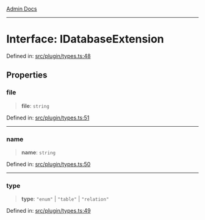 [Admin Docs](/)

***

# Interface: IDatabaseExtension

Defined in: [src/plugin/types.ts:48](https://github.com/Sourya07/talawa-api/blob/ead7a48e0174153214ee7311f8b242ee1c1a12ca/src/plugin/types.ts#L48)

## Properties

### file

> **file**: `string`

Defined in: [src/plugin/types.ts:51](https://github.com/Sourya07/talawa-api/blob/ead7a48e0174153214ee7311f8b242ee1c1a12ca/src/plugin/types.ts#L51)

***

### name

> **name**: `string`

Defined in: [src/plugin/types.ts:50](https://github.com/Sourya07/talawa-api/blob/ead7a48e0174153214ee7311f8b242ee1c1a12ca/src/plugin/types.ts#L50)

***

### type

> **type**: `"enum"` \| `"table"` \| `"relation"`

Defined in: [src/plugin/types.ts:49](https://github.com/Sourya07/talawa-api/blob/ead7a48e0174153214ee7311f8b242ee1c1a12ca/src/plugin/types.ts#L49)
